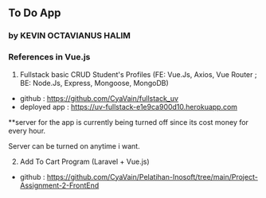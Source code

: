 ## To Do App
### by KEVIN OCTAVIANUS HALIM


### References in Vue.js
1.  Fullstack basic CRUD Student's Profiles (FE: Vue.Js, Axios, Vue Router ; BE: Node.Js, Express, Mongoose, MongoDB)
* github : https://github.com/CyaVain/fullstack_uv
* deployed app : https://uv-fullstack-e1e9ca900d10.herokuapp.com

**server for the app is currently being turned off since its cost money for every hour.

Server can be turned on anytime i want.

2. Add To Cart Program (Laravel + Vue.js)
* github : https://github.com/CyaVain/Pelatihan-Inosoft/tree/main/Project-Assignment-2-FrontEnd

